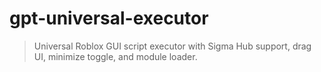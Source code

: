 # gpt-universal-executor
> Universal Roblox GUI script executor with Sigma Hub support, drag UI, minimize toggle, and module loader.
